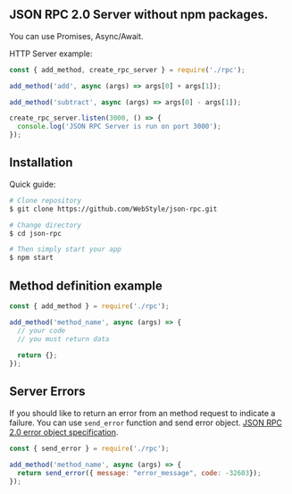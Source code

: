 **JSON RPC 2.0 Server without npm packages.**
--
You can use Promises, Async/Await.

HTTP Server example:
```js
const { add_method, create_rpc_server } = require('./rpc');

add_method('add', async (args) => args[0] + args[1]);

add_method('subtract', async (args) => args[0] - args[1]);

create_rpc_server.listen(3000, () => {
  console.log('JSON RPC Server is run on port 3000');
});
```
**Installation**
--
Quick guide:
```bash
# Clone repository
$ git clone https://github.com/WebStyle/json-rpc.git

# Change directory
$ cd json-rpc

# Then simply start your app
$ npm start
```


**Method definition example**
--
```js
const { add_method } = require('./rpc');

add_method('method_name', async (args) => {
  // your code 
  // you must return data
  
  return {};
});
```

**Server Errors**
--
If you should like to return an error from an method request to indicate a failure. You can use `send_error` function and send error object. [JSON RPC 2.0 error object specification](http://www.jsonrpc.org/specification#error_object). 
```js
const { send_error } = require('./rpc');

add_method('method_name', async (args) => {
  return send_error({ message: "error_message", code: -32603});
});
```